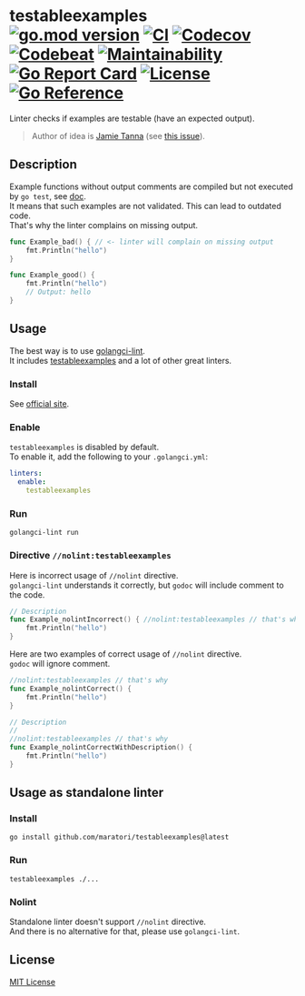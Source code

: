 # testableexamples <br> [![go.mod version][go-img]][go-url] [![CI][ci-img]][ci-url] [![Codecov][codecov-img]][codecov-url] [![Codebeat][codebeat-img]][codebeat-url] [![Maintainability][codeclimate-img]][codeclimate-url] [![Go Report Card][goreportcard-img]][goreportcard-url] [![License][license-img]][license-url] [![Go Reference][godoc-img]][godoc-url]

Linter checks if examples are testable (have an expected output).

> Author of idea is [Jamie Tanna](https://github.com/jamietanna) (see [this issue](https://github.com/golangci/golangci-lint/issues/3084)).


## Description

Example functions without output comments are compiled but not executed by `go test`, see [doc](https://pkg.go.dev/testing#hdr-Examples).  
It means that such examples are not validated. This can lead to outdated code.  
That's why the linter complains on missing output.

```go
func Example_bad() { // <- linter will complain on missing output
	fmt.Println("hello")
}

func Example_good() {
	fmt.Println("hello")
	// Output: hello
}
```


## Usage

The best way is to use [golangci-lint](https://golangci-lint.run/).  
It includes [testableexamples](https://golangci-lint.run/usage/linters/#list-item-testableexamples) and a lot of other great linters.

### Install

See [official site](https://golangci-lint.run/usage/install/).

### Enable

`testableexamples` is disabled by default.  
To enable it, add the following to your `.golangci.yml`:

```yaml
linters:
  enable:
    testableexamples
```

### Run

```shell
golangci-lint run
```

### Directive `//nolint:testableexamples`

Here is incorrect usage of `//nolint` directive.  
`golangci-lint` understands it correctly, but `godoc` will include comment to the code.

```go
// Description
func Example_nolintIncorrect() { //nolint:testableexamples // that's why
	fmt.Println("hello")
}
```

Here are two examples of correct usage of `//nolint` directive.  
`godoc` will ignore comment.

```go
//nolint:testableexamples // that's why
func Example_nolintCorrect() {
	fmt.Println("hello")
}

// Description
//
//nolint:testableexamples // that's why
func Example_nolintCorrectWithDescription() {
	fmt.Println("hello")
}
```


## Usage as standalone linter

### Install
```shell
go install github.com/maratori/testableexamples@latest
```

### Run

```shell
testableexamples ./...
```

### Nolint

Standalone linter doesn't support `//nolint` directive.  
And there is no alternative for that, please use `golangci-lint`.


## License

[MIT License][license-url]


[go-img]: https://img.shields.io/github/go-mod/go-version/maratori/testableexamples
[go-url]: /go.mod
[ci-img]: https://github.com/maratori/testableexamples/actions/workflows/ci.yml/badge.svg
[ci-url]: https://github.com/maratori/testableexamples/actions/workflows/ci.yml
[codecov-img]: https://codecov.io/gh/maratori/testableexamples/branch/main/graph/badge.svg?token=VMXc2fc7cJ
[codecov-url]: https://codecov.io/gh/maratori/testableexamples
[codebeat-img]: https://codebeat.co/badges/1b813bf1-336d-4886-b4fa-1d482bedc754
[codebeat-url]: https://codebeat.co/projects/github-com-maratori-testableexamples-main
[codeclimate-img]: https://api.codeclimate.com/v1/badges/47ed5db4a7595d4f95d5/maintainability
[codeclimate-url]: https://codeclimate.com/github/maratori/testableexamples/maintainability
[goreportcard-img]: https://goreportcard.com/badge/github.com/maratori/testableexamples
[goreportcard-url]: https://goreportcard.com/report/github.com/maratori/testableexamples
[license-img]: https://img.shields.io/github/license/maratori/testableexamples.svg
[license-url]: /LICENSE
[godoc-img]: https://pkg.go.dev/badge/github.com/maratori/testableexamples.svg
[godoc-url]: https://pkg.go.dev/github.com/maratori/testableexamples
